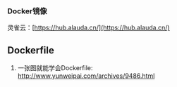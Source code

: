 ### Docker镜像

灵雀云：[https://hub.alauda.cn/](https://hub.alauda.cn/)



## Dockerfile

1. 一张图就能学会Dockerfile: http://www.yunweipai.com/archives/9486.html



